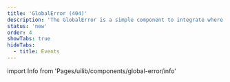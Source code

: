 ```yaml
---
title: 'GlobalError (404)'
description: 'The GlobalError is a simple component to integrate where a 404 or 500 message has to be shown.'
status: 'new'
order: 4
showTabs: true
hideTabs:
  - title: Events
---
```


import Info from 'Pages/uilib/components/global-error/info'

<Info />
